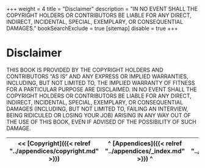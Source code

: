 +++
weight = 4
title = "Disclaimer"
description = "IN NO EVENT SHALL THE COPYRIGHT HOLDERS OR CONTRIBUTORS BE LIABLE FOR ANY DIRECT, INDIRECT, INCIDENTAL, SPECIAL, EXEMPLARY, OR CONSEQUENTIAL DAMAGES."
bookSearchExclude = true
[sitemap]
  disable = true
+++

# Disclaimer

THIS BOOK IS PROVIDED BY THE COPYRIGHT HOLDERS AND CONTRIBUTORS “AS IS” AND ANY EXPRESS OR IMPLIED WARRANTIES, INCLUDING, BUT NOT LIMITED TO, THE IMPLIED WARRANTY OF FITNESS FOR A PARTICULAR PURPOSE ARE DISCLAIMED\. IN NO EVENT SHALL THE COPYRIGHT HOLDERS OR CONTRIBUTORS BE LIABLE FOR ANY DIRECT, INDIRECT, INCIDENTAL, SPECIAL, EXEMPLARY, OR CONSEQUENTIAL DAMAGES \(INCLUDING, BUT NOT LIMITED TO, FAILING AN INTERVIEW, BEING RIDICULED OR LOSING YOUR JOB\) ARISING IN ANY WAY OUT OF THE USE OF THIS BOOK, EVEN IF ADVISED OF THE POSSIBILITY OF SUCH DAMAGE\.

<nav>

| \<\< [Copyright]({{< relref "../appendices/copyright.md" >}}) | ^ [Appendices]({{< relref "../appendices/_index.md" >}}) ^ | [Evolutions]({{< relref "../appendices/evolutions/_index.md" >}}) \>\> |
| --- | --- | --- |

</nav>